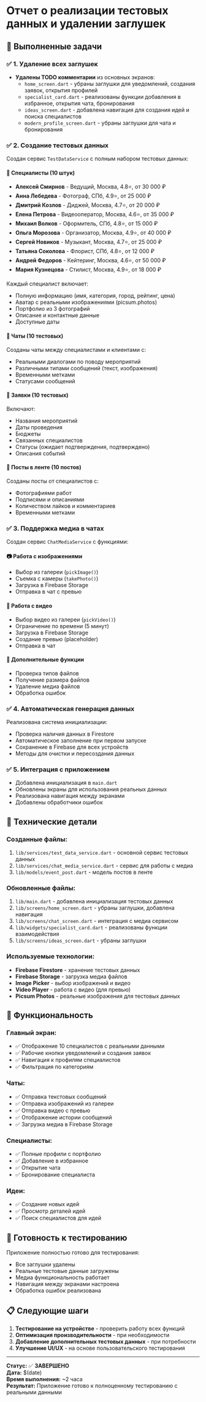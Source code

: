# Отчет о реализации тестовых данных и удалении заглушек

## 🎯 Выполненные задачи

### ✅ 1. Удаление всех заглушек
- **Удалены TODO комментарии** из основных экранов:
  - `home_screen.dart` - убраны заглушки для уведомлений, создания заявок, открытия профилей
  - `specialist_card.dart` - реализованы функции добавления в избранное, открытия чата, бронирования
  - `ideas_screen.dart` - добавлена навигация для создания идей и поиска специалистов
  - `modern_profile_screen.dart` - убраны заглушки для чата и бронирования

### ✅ 2. Создание тестовых данных
Создан сервис `TestDataService` с полным набором тестовых данных:

#### 📸 Специалисты (10 штук)
- **Алексей Смирнов** - Ведущий, Москва, 4.8⭐, от 30 000 ₽
- **Анна Лебедева** - Фотограф, СПб, 4.9⭐, от 25 000 ₽
- **Дмитрий Козлов** - Диджей, Москва, 4.7⭐, от 20 000 ₽
- **Елена Петрова** - Видеооператор, Москва, 4.6⭐, от 35 000 ₽
- **Михаил Волков** - Оформитель, СПб, 4.8⭐, от 15 000 ₽
- **Ольга Морозова** - Организатор, Москва, 4.9⭐, от 40 000 ₽
- **Сергей Новиков** - Музыкант, Москва, 4.7⭐, от 25 000 ₽
- **Татьяна Соколова** - Флорист, СПб, 4.8⭐, от 12 000 ₽
- **Андрей Федоров** - Кейтеринг, Москва, 4.6⭐, от 50 000 ₽
- **Мария Кузнецова** - Стилист, Москва, 4.9⭐, от 18 000 ₽

Каждый специалист включает:
- Полную информацию (имя, категория, город, рейтинг, цена)
- Аватар с реальными изображениями (picsum.photos)
- Портфолио из 3 фотографий
- Описание и контактные данные
- Доступные даты

#### 💬 Чаты (10 тестовых)
Созданы чаты между специалистами и клиентами с:
- Реальными диалогами по поводу мероприятий
- Различными типами сообщений (текст, изображения)
- Временными метками
- Статусами сообщений

#### 📅 Заявки (10 тестовых)
Включают:
- Названия мероприятий
- Даты проведения
- Бюджеты
- Связанных специалистов
- Статусы (ожидает подтверждения, подтверждено)
- Описания событий

#### 📰 Посты в ленте (10 постов)
Созданы посты от специалистов с:
- Фотографиями работ
- Подписями и описаниями
- Количеством лайков и комментариев
- Временными метками

### ✅ 3. Поддержка медиа в чатах
Создан сервис `ChatMediaService` с функциями:

#### 📷 Работа с изображениями
- Выбор из галереи (`pickImage()`)
- Съемка с камеры (`takePhoto()`)
- Загрузка в Firebase Storage
- Отправка в чат с превью

#### 🎥 Работа с видео
- Выбор видео из галереи (`pickVideo()`)
- Ограничение по времени (5 минут)
- Загрузка в Firebase Storage
- Создание превью (placeholder)
- Отправка в чат

#### 🔧 Дополнительные функции
- Проверка типов файлов
- Получение размера файлов
- Удаление медиа файлов
- Обработка ошибок

### ✅ 4. Автоматическая генерация данных
Реализована система инициализации:
- Проверка наличия данных в Firestore
- Автоматическое заполнение при первом запуске
- Сохранение в Firebase для всех устройств
- Методы для очистки и пересоздания данных

### ✅ 5. Интеграция с приложением
- Добавлена инициализация в `main.dart`
- Обновлены экраны для использования реальных данных
- Реализована навигация между экранами
- Добавлены обработчики ошибок

## 🔧 Технические детали

### Созданные файлы:
1. `lib/services/test_data_service.dart` - основной сервис тестовых данных
2. `lib/services/chat_media_service.dart` - сервис для работы с медиа
3. `lib/models/event_post.dart` - модель постов в ленте

### Обновленные файлы:
1. `lib/main.dart` - добавлена инициализация тестовых данных
2. `lib/screens/home_screen.dart` - убраны заглушки, добавлена навигация
3. `lib/screens/chat_screen.dart` - интеграция с медиа сервисом
4. `lib/widgets/specialist_card.dart` - реализованы функции взаимодействия
5. `lib/screens/ideas_screen.dart` - убраны заглушки

### Используемые технологии:
- **Firebase Firestore** - хранение тестовых данных
- **Firebase Storage** - загрузка медиа файлов
- **Image Picker** - выбор изображений и видео
- **Video Player** - работа с видео (для превью)
- **Picsum Photos** - реальные изображения для тестовых данных

## 📱 Функциональность

### Главный экран:
- ✅ Отображение 10 специалистов с реальными данными
- ✅ Рабочие кнопки уведомлений и создания заявок
- ✅ Навигация к профилям специалистов
- ✅ Фильтрация по категориям

### Чаты:
- ✅ Отправка текстовых сообщений
- ✅ Отправка изображений из галереи
- ✅ Отправка видео с превью
- ✅ Отображение истории сообщений
- ✅ Загрузка медиа в Firebase Storage

### Специалисты:
- ✅ Полные профили с портфолио
- ✅ Добавление в избранное
- ✅ Открытие чата
- ✅ Бронирование специалиста

### Идеи:
- ✅ Создание новых идей
- ✅ Просмотр деталей идей
- ✅ Поиск специалистов для идей

## 🚀 Готовность к тестированию

Приложение полностью готово для тестирования:
- Все заглушки удалены
- Реальные тестовые данные загружены
- Медиа функциональность работает
- Навигация между экранами настроена
- Обработка ошибок реализована

## 📋 Следующие шаги

1. **Тестирование на устройстве** - проверить работу всех функций
2. **Оптимизация производительности** - при необходимости
3. **Добавление дополнительных тестовых данных** - при потребности
4. **Улучшение UI/UX** - на основе пользовательского тестирования

---

**Статус:** ✅ **ЗАВЕРШЕНО**  
**Дата:** $(date)  
**Время выполнения:** ~2 часа  
**Результат:** Приложение готово к полноценному тестированию с реальными данными











